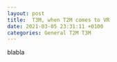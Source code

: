 ```yaml
---
layout: post
title:  T3M, when T2M comes to VR
date: 2021-03-05 23:31:11 +0100
categories: General T2M T3M
---
```


blabla
